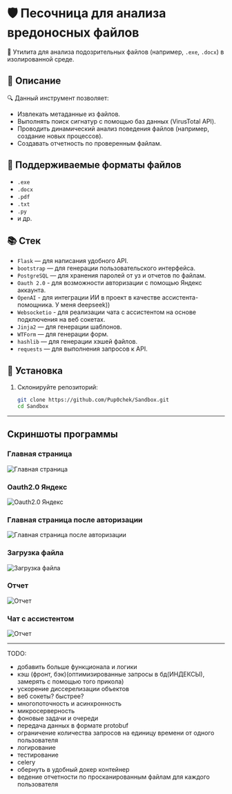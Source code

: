 # 🛡️ Песочница для анализа вредоносных файлов

🚀 Утилита для анализа подозрительных файлов (например, `.exe`, `.docx`) в изолированной среде.

## 📝 Описание

🔍 Данный инструмент позволяет:
- Извлекать метаданные из файлов.
- Выполнять поиск сигнатур с помощью баз данных (VirusTotal API).
- Проводить динамический анализ поведения файлов (например, создание новых процессов).
- Создавать отчетность по проверенным файлам.

## 📂 Поддерживаемые форматы файлов

- `.exe`
- `.docx`
- `.pdf`
- `.txt`
- `.py`
- и др.

## 📚 Стек

- `Flask` — для написания удобного API.
- `bootstrap` — для генерации пользовательского интерфейса.
- `PostgreSQL` — для хранения паролей от уз и отчетов по файлам.
- `Oauth 2.0` - для возможности авторизации с помощью Яндекс аккаунта.
- `OpenAI` - для интеграции ИИ в проект в качестве ассистента-помощника. У меня deepseek))
- `Websocketio` - для реализации чата с ассистентом на основе подключения на веб сокетах.
- `Jinja2` — для генерации шаблонов.
- `WTForm` — для генерации форм.
- `hashlib` — для генерации хэшей файлов.
- `requests` — для выполнения запросов к API.

## 🚀 Установка

1. Склонируйте репозиторий:
   ```bash
   git clone https://github.com/Pup0chek/Sandbox.git
   cd Sandbox

--------------

## Скриншоты программы

### Главная страница
  ![Главная страница](./static/main_page.png)

### Oauth2.0 Яндекс
  ![Oauth2.0 Яндекс](./static/code.png)

### Главная страница после авторизации
  ![Главная страница после авторизации](./static/after_registration.png)

### Загрузка файла
  ![Загрузка файла](./static/upload_file.png)

### Отчет
  ![Отчет](./static/otchet.png)

### Чат с ассистентом
  ![Отчет](./static/chat.png)

--------------

TODO:
- добавить больше функционала и логики
- кэш (фронт, бэк)(оптимизированные запросы в бд(ИНДЕКСЫ), замерять с помощью того прикола)
- ускорение диссерелизации объектов
- веб сокеты? быстрее?
- многопоточность и асинхронность
- микросерверность
- фоновые задачи и очереди
- передача данных в формате protobuf
- ограничение количества запросов на единицу времени от одного пользователя
- логирование
- тестирование
- celery
- обернуть в удобный докер контейнер
- ведение отчетности по просканированным файлам для каждого пользователя
